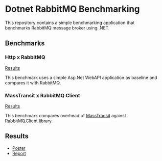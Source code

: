 ﻿# Dotnet RabbitMQ Benchmarking

This repository contains a simple benchmarking application that benchmarks RabbitMQ message broker using .NET.

## Benchmarks

### Http x RabbitMQ

[Results](Results/Http_vs_Rabbit/report-github.md)

This benchmark uses a simple Asp.Net WebAPI application as baseline and compares it with RabbitMQ.

### MassTransit x RabbitMQ Client

[Results](Results/MassTransitRabbit_vs_RabbitClient/report-github.md)

This benchmark compares overhead of [MassTransit](https://masstransit.io) against RabbitMQ.Client library.

## Results

- [Poster](Results/poster-small.png)
- [Report](Results/report.pdf)
